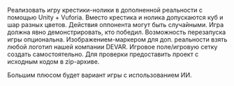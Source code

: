 Реализовать игру крестики-нолики в дополненной реальности с помощью Unity + Vuforia. Вместо крестика и нолика допускаются куб и шар разных цветов. Действия оппонента могут быть случайными. Игра должна явно демонстрировать, кто победил. Возможность перезапуска игры опциональна. Изображением-маркером для доп. реальности взять любой логотип нашей компании DEVAR. Игровое поле/игровую сетку создать самостоятельно. Для проверки предоставить проект с исходным кодом в zip-архиве. 
 
Большим плюсом будет вариант игры с использованием ИИ. 
